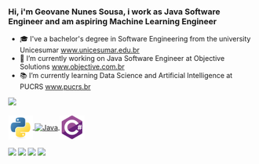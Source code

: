 ### Hi, i'm Geovane Nunes Sousa, i work as Java Software Engineer and am aspiring Machine Learning Engineer

- 🎓 I've a bachelor's degree in Software Engineering from the university Unicesumar www.unicesumar.edu.br
- 👔 I’m currently working on Java Software Engineer at Objective Solutions www.objective.com.br
- 📚 I’m currently learning Data Science and Artificial Intelligence at PUCRS www.pucrs.br

<div align="left">
  <a href="https://github.com/geovanenuness">
  <img height="180em" src="https://github-readme-stats.vercel.app/api?username=geovanenuness&show_icons=true&theme=dracula&include_all_commits=true&count_private=true"/>
</div>

<div style="display: inline_block"><br>
  <img align="center" alt="Python" height="50" src="https://raw.githubusercontent.com/devicons/devicon/master/icons/python/python-original.svg">
  <img align="center" alt="Java" height="50" src="https://cdn.jsdelivr.net/gh/devicons/devicon/icons/java/java-original.svg">
  <img align="center" alt="Csharp" height="50" src="https://raw.githubusercontent.com/devicons/devicon/master/icons/csharp/csharp-original.svg">
</div>

<br>
<div> 
   <a href="https://www.linkedin.com/in/geovanenuness" target="_blank"><img src="https://img.shields.io/badge/-LinkedIn-%230077B5?style=for-the-badge&logo=linkedin&logoColor=white" target="_blank"></a> 
  <a href="https://instagram.com/geovanenuness" target="_blank"><img src="https://img.shields.io/badge/-Instagram-%23E4405F?style=for-the-badge&logo=instagram&logoColor=white" target="_blank"></a>
  <a href = "mailto:geovanenuness@live.com"><img src="https://img.shields.io/badge/Microsoft_Outlook-0078D4?style=for-the-badge&logo=microsoft-outlook&logoColor=white target="_blank"></a>
  <a href = "mailto:geovane@genuss.com.br"><img src="https://img.shields.io/badge/Gmail-D14836?style=for-the-badge&logo=gmail&logoColor=white"target="_blank"></a>
